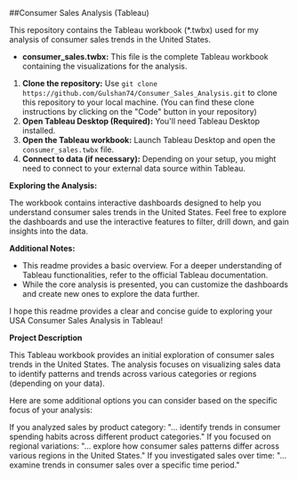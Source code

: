 ##Consumer Sales Analysis (Tableau)

This repository contains the Tableau workbook (*.twbx) used for my analysis of consumer sales trends in the United States.

* **consumer_sales.twbx:** This file is the complete Tableau workbook containing the visualizations for the analysis.

1. **Clone the repository:** Use `git clone https://github.com/Gulshan74/Consumer_Sales_Analysis.git` to clone this repository to your local machine. (You can find these clone instructions by clicking on the "Code" button in your repository)
2. **Open Tableau Desktop (Required):** You'll need Tableau Desktop installed.
3. **Open the Tableau workbook:** Launch Tableau Desktop and open the `consumer_sales.twbx` file.
4. **Connect to data (if necessary):**  Depending on your setup, you might need to connect to your external data source within Tableau.

**Exploring the Analysis:**

The workbook contains interactive dashboards designed to help you understand consumer sales trends in the United States.  Feel free to explore the dashboards and use the interactive features to filter, drill down, and gain insights into the data.

**Additional Notes:**

* This readme provides a basic overview.  For a deeper understanding of Tableau functionalities, refer to the official Tableau documentation.  
* While the core analysis is presented, you can customize the dashboards and create new ones to explore the data further.

I hope this readme provides a clear and concise guide to exploring your USA Consumer Sales Analysis in Tableau!

**Project Description**

This Tableau workbook provides an initial exploration of consumer sales trends in the United States. The analysis focuses on visualizing sales data to identify patterns and trends across various categories or regions (depending on your data).

Here are some additional options you can consider based on the specific focus of your analysis:

If you analyzed sales by product category: "... identify trends in consumer spending habits across different product categories."
If you focused on regional variations: "... explore how consumer sales patterns differ across various regions in the United States."
If you investigated sales over time: "... examine trends in consumer sales over a specific time period."

